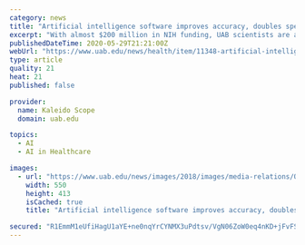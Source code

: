 ```yaml
---
category: news
title: "Artificial intelligence software improves accuracy, doubles speed in evaluating CT scans of advanced cancer"
excerpt: "With almost $200 million in NIH funding, UAB scientists are at the forefront of research that is shaping the future of health and healthcare."
publishedDateTime: 2020-05-29T21:21:00Z
webUrl: "https://www.uab.edu/news/health/item/11348-artificial-intelligence-software-improves-accuracy-doubles-speed-in-evaluating-ct-scans-of-advanced-cancer"
type: article
quality: 21
heat: 21
published: false

provider:
  name: Kaleido Scope
  domain: uab.edu

topics:
  - AI
  - AI in Healthcare

images:
  - url: "https://www.uab.edu/news/images/2018/images/media-relations/Oneal1.jpg"
    width: 550
    height: 413
    isCached: true
    title: "Artificial intelligence software improves accuracy, doubles speed in evaluating CT scans of advanced cancer"

secured: "R1EmmM1eUfiHagU1aYE+ne0nqYrCYNMX3uPdtsv/VgN06ZoW0eq4nKD+jFvFS74Ha8lw/F5vP0zvMDws9vbyc71Zr73UBbN1cj/hc6jom86e3yU/n6WZJTQNOvuVQodER/WL+YV9fXMtisHtFhlsEJJ+E6iBk5CL38qTtL98/IQ+16d/lcowStKYNOtm3VY+xEVNtTsmsa/u0jNv2D3loLpdF4yxrMLR3Cs8DeXk94FKexx5M9Sk1Ul3u0dB8uDS6ippeoAt+n/hBAmB3oNWMvvSNyPi1dMg3o50+JSuesgEaLYskv05zlBrdg8lMYlBqcmkgZ+Gze05x0TkCSK5Nf1EDSPLNNYfOW5h84UJEcAqePVMWQPBretLSdBBdbLgKS5hHPpnaqCck3C5dWip9TzvBCqsvwoVKuwjI4gEcaqU/zTBWjenZk10K04fBf/u9DcQlI5cXBsh0AlGa9cqS4G5Yica9vh6L/9IJrhWuww=;8R3jymo6l8QjkW3Es1CcMw=="
---
```



